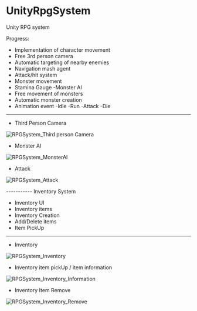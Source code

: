 # UnityRpgSystem

Unity RPG system

Progress:
- Implementation of character movement
- Free 3rd person camera
- Automatic targeting of nearby enemies
- Navigation mash agent
- Attack/hit system
- Monster movement
- Stamina Gauge
-Monster AI
- Free movement of monsters
- Automatic monster creation
- Animation event
   -Idle
   -Run
   -Attack
   -Die
   
--------------------------------------
- Third Person Camera

![RPGSystem_Third person Camera](https://user-images.githubusercontent.com/92620792/218300650-790de529-3606-4838-92fe-b047f64c961e.gif)

   
- Monster AI

![RPGSystem_MonsterAI](https://user-images.githubusercontent.com/92620792/218299546-64c0c43b-76af-4697-a5c0-da81a28d37f7.gif)


- Attack

![RPGSystem_Attack](https://user-images.githubusercontent.com/92620792/218299609-e6f20f13-a736-466f-a252-d2f601c25f7d.gif)

----------- Inventory System

- Inventory UI
- Inventory items
- Inventory Creation
- Add/Delete items
- Item PickUp

----------------------------------------
- Inventory

![RPGSystem_Inventory](https://user-images.githubusercontent.com/92620792/218300018-58f06e1c-c718-4e93-8fde-9d05f94b6787.gif)


- Inventory item pickUp / item information

![RPGSystem_Inventory_Information](https://user-images.githubusercontent.com/92620792/218300163-fc98c23a-26dc-478e-865f-445f17947457.gif)


- Inventory Item Remove

![RPGSystem_Inventory_Remove](https://user-images.githubusercontent.com/92620792/218300244-9255394f-f480-49ec-8155-b0f6603d7a56.gif)
